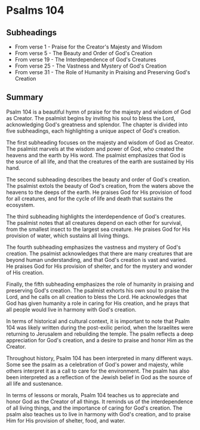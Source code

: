# Psalms 104

## Subheadings

* From verse 1 - Praise for the Creator's Majesty and Wisdom
* From verse 5 - The Beauty and Order of God's Creation
* From verse 19 - The Interdependence of God's Creatures
* From verse 25 - The Vastness and Mystery of God's Creation
* From verse 31 - The Role of Humanity in Praising and Preserving God's Creation

## Summary

Psalm 104 is a beautiful hymn of praise for the majesty and wisdom of God as Creator. The psalmist begins by inviting his soul to bless the Lord, acknowledging God's greatness and splendor. The chapter is divided into five subheadings, each highlighting a unique aspect of God's creation.

The first subheading focuses on the majesty and wisdom of God as Creator. The psalmist marvels at the wisdom and power of God, who created the heavens and the earth by His word. The psalmist emphasizes that God is the source of all life, and that the creatures of the earth are sustained by His hand.

The second subheading describes the beauty and order of God's creation. The psalmist extols the beauty of God's creation, from the waters above the heavens to the deeps of the earth. He praises God for His provision of food for all creatures, and for the cycle of life and death that sustains the ecosystem.

The third subheading highlights the interdependence of God's creatures. The psalmist notes that all creatures depend on each other for survival, from the smallest insect to the largest sea creature. He praises God for His provision of water, which sustains all living things.

The fourth subheading emphasizes the vastness and mystery of God's creation. The psalmist acknowledges that there are many creatures that are beyond human understanding, and that God's creation is vast and varied. He praises God for His provision of shelter, and for the mystery and wonder of His creation.

Finally, the fifth subheading emphasizes the role of humanity in praising and preserving God's creation. The psalmist exhorts his own soul to praise the Lord, and he calls on all creation to bless the Lord. He acknowledges that God has given humanity a role in caring for His creation, and he prays that all people would live in harmony with God's creation.

In terms of historical and cultural context, it is important to note that Psalm 104 was likely written during the post-exilic period, when the Israelites were returning to Jerusalem and rebuilding the temple. The psalm reflects a deep appreciation for God's creation, and a desire to praise and honor Him as the Creator.

Throughout history, Psalm 104 has been interpreted in many different ways. Some see the psalm as a celebration of God's power and majesty, while others interpret it as a call to care for the environment. The psalm has also been interpreted as a reflection of the Jewish belief in God as the source of all life and sustenance.

In terms of lessons or morals, Psalm 104 teaches us to appreciate and honor God as the Creator of all things. It reminds us of the interdependence of all living things, and the importance of caring for God's creation. The psalm also teaches us to live in harmony with God's creation, and to praise Him for His provision of shelter, food, and water.